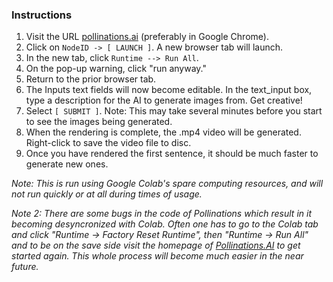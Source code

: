 ### Instructions

1. Visit the URL [pollinations.ai](https://pollinations.ai) (preferably in Google Chrome).
2. Click on `NodeID -> [ LAUNCH ]`. A new browser tab will launch.
3. In the new tab, click `Runtime --> Run All`.
4. On the pop-up warning, click "run anyway."
5. Return to the prior browser tab.
6. The Inputs text fields will now become editable. In the text_input box, type a description for the AI to generate images from. Get creative!
7. Select `[ SUBMIT ]`. Note: This may take several minutes before you start to see the images being generated.
8. When the rendering is complete, the .mp4 video will be generated. Right-click to save the video file to disc.
9. Once you have rendered the first sentence, it should be much faster to generate new ones. 

 *Note: This is run using Google Colab's spare computing resources, and will not run quickly or at all during times of usage.*

 *Note 2: There are some bugs in the code of Pollinations which result in it becoming desyncronized with Colab. Often one has to go to the Colab tab and click "Runtime -> Factory Reset Runtime", then "Runtime -> Run All" and to be on the save side visit the homepage of [Pollinations.AI](https://pollinations.ai) to get started again. This whole process will become much easier in the near future.*
